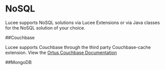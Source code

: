 # NoSQL

Lucee supports NoSQL solutions via Lucee Extensions or via Java classes for the NoSQL solution of your choice.

##Couchbase

Lucee supports Couchbase through the third party Couchbase-cache extension. View the [Ortus Couchbase Documentation](http://docs.ortussolutions.com/couchbase-cache/2.0.0/index.html#Lucee_Setup) 

##MongoDB


